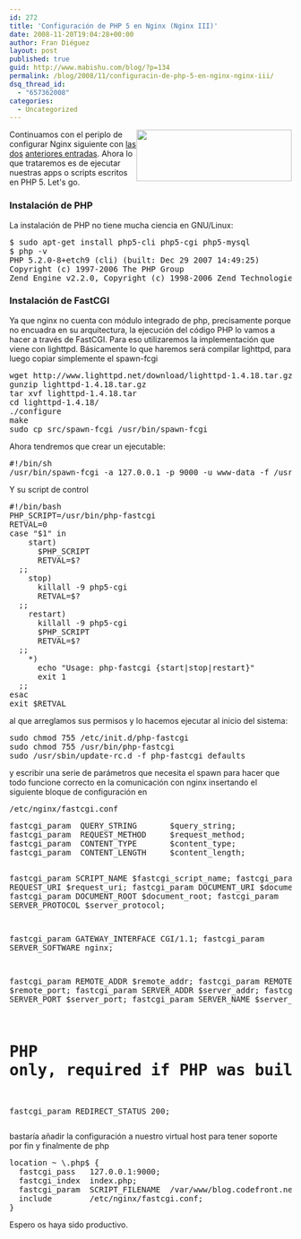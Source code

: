 ```yaml
---
id: 272
title: 'Configuración de PHP 5 en Nginx (Nginx III)'
date: 2008-11-20T19:04:28+00:00
author: Fran Diéguez
layout: post
published: true
guid: http://www.mabishu.com/blog/?p=134
permalink: /blog/2008/11/configuracin-de-php-5-en-nginx-nginx-iii/
dsq_thread_id:
  - "657362008"
categories:
  - Uncategorized
---
```

<a href="http://mabishu.com/blog/wp-content/uploads/2008/05/nginx-black-logo.jpg"><img class="alignright alignnone size-medium wp-image-133 sinborde" style="float: right;" title="Nginx Server" src="http://mabishu.com/blog/wp-content/uploads/2008/05/nginx-black-logo.jpg" alt="" width="277" height="92" /></a>Continuamos con el periplo de configurar Nginx siguiente con <a title="Web Server optimizado con Nginx" href="http://www.mabishu.com/blog/2008/05/07/servidor-optimizado-con-nginx-y-memcached" target="_blank">las dos</a> <a title="Configuración de VirtualHosts en Nginx" href="http://www.mabishu.com/blog/2008/05/08/configuracion-de-virtualhosts-en-nginx-con-php-5-nginx-ii">anteriores entradas</a>.
Ahora lo que trataremos es de ejecutar nuestras apps o scripts escritos en PHP 5. Let's go.
<h3>Instalación de PHP</h3>
La instalación de PHP no tiene mucha ciencia en GNU/Linux:
<pre>$ sudo apt-get install php5-cli php5-cgi php5-mysql
$ php -v
PHP 5.2.0-8+etch9 (cli) (built: Dec 29 2007 14:49:25)
Copyright (c) 1997-2006 The PHP Group
Zend Engine v2.2.0, Copyright (c) 1998-2006 Zend Technologies</pre>
<h3>Instalación de FastCGI</h3>
Ya que nginx no cuenta con módulo integrado de php, precisamente porque no encuadra en su arquitectura, la ejecución del código PHP lo vamos a hacer a través de FastCGI. Para eso  utilizaremos la implementación que viene con lighttpd. Básicamente lo que haremos será compilar lighttpd, para luego copiar simplemente el spawn-fcgi
<pre>wget http://www.lighttpd.net/download/lighttpd-1.4.18.tar.gz
gunzip lighttpd-1.4.18.tar.gz
tar xvf lighttpd-1.4.18.tar
cd lighttpd-1.4.18/
./configure
make
sudo cp src/spawn-fcgi /usr/bin/spawn-fcgi</pre>
Ahora tendremos que crear un ejecutable:
<pre lang="php">#!/bin/sh
/usr/bin/spawn-fcgi -a 127.0.0.1 -p 9000 -u www-data -f /usr/bin/php5-cgi</pre>
Y su script de control
<pre lang="php">#!/bin/bash
PHP_SCRIPT=/usr/bin/php-fastcgi
RETVAL=0
case "$1" in
    start)
      $PHP_SCRIPT
      RETVAL=$?
  ;;
    stop)
      killall -9 php5-cgi
      RETVAL=$?
  ;;
    restart)
      killall -9 php5-cgi
      $PHP_SCRIPT
      RETVAL=$?
  ;;
    *)
      echo "Usage: php-fastcgi {start|stop|restart}"
      exit 1
  ;;
esac
exit $RETVAL</pre>
al que arreglamos sus permisos y lo hacemos ejecutar al inicio del sistema:
<pre>sudo chmod 755 /etc/init.d/php-fastcgi
sudo chmod 755 /usr/bin/php-fastcgi
sudo /usr/sbin/update-rc.d -f php-fastcgi defaults</pre>
y escribir una serie de parámetros que necesita el spawn para hacer que todo funcione correcto en la comunicación con nginx insertando el siguiente bloque de configuración en
<pre lang="shell">/etc/nginx/fastcgi.conf</pre>
<pre lang="php">fastcgi_param  QUERY_STRING       $query_string;
fastcgi_param  REQUEST_METHOD     $request_method;
fastcgi_param  CONTENT_TYPE       $content_type;
fastcgi_param  CONTENT_LENGTH     $content_length;

fastcgi_param  SCRIPT_NAME        $fastcgi_script_name;
fastcgi_param  REQUEST_URI        $request_uri;
fastcgi_param  DOCUMENT_URI       $document_uri;
fastcgi_param  DOCUMENT_ROOT      $document_root;
fastcgi_param  SERVER_PROTOCOL    $server_protocol;

fastcgi_param  GATEWAY_INTERFACE  CGI/1.1;
fastcgi_param  SERVER_SOFTWARE    nginx;

fastcgi_param  REMOTE_ADDR        $remote_addr;
fastcgi_param  REMOTE_PORT        $remote_port;
fastcgi_param  SERVER_ADDR        $server_addr;
fastcgi_param  SERVER_PORT        $server_port;
fastcgi_param  SERVER_NAME        $server_name;

# PHP only, required if PHP was built with --enable-force-cgi-redirect
fastcgi_param  REDIRECT_STATUS    200;</pre>
bastaría añadir la configuración a nuestro virtual host para tener soporte por fin y finalmente de php
<pre lang="php">location ~ \.php$ {
  fastcgi_pass   127.0.0.1:9000;
  fastcgi_index  index.php;
  fastcgi_param  SCRIPT_FILENAME  /var/www/blog.codefront.net$fastcgi_script_name;
  include        /etc/nginx/fastcgi.conf;
}</pre>
Espero os haya sido productivo.